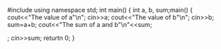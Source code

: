 #include<iostream>
  using namespace std;
  int main()
  {
  int a, b, sum;main()
  {
  cout<<"The value of a"\n";
  cin>>a;
  cout<<"The value of b"\n";
  cin>>b;
  sum=a+b;
  cout<<"The sum of a and b"\n"<<sum;
  
 ;
  cin>>sum;
  returtn 0;
  }
  

 
  
<!--stackedit_data:
eyJoaXN0b3J5IjpbMTg1ODgzMjA4NV19
-->
